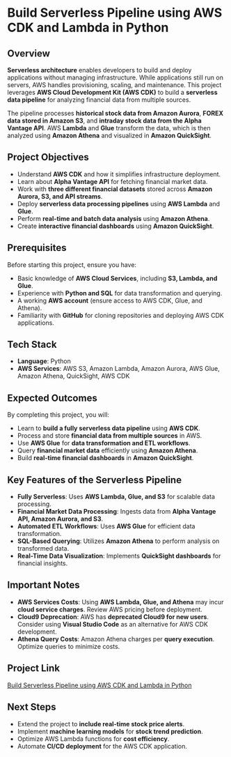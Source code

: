 # Build Serverless Pipeline using AWS CDK and Lambda in Python  

## Overview  

**Serverless architecture** enables developers to build and deploy applications without managing infrastructure. While applications still run on servers, AWS handles provisioning, scaling, and maintenance. This project leverages **AWS Cloud Development Kit (AWS CDK)** to build a **serverless data pipeline** for analyzing financial data from multiple sources.  

The pipeline processes **historical stock data from Amazon Aurora**, **FOREX data stored in Amazon S3**, and **intraday stock data from the Alpha Vantage API**. AWS **Lambda** and **Glue** transform the data, which is then analyzed using **Amazon Athena** and visualized in **Amazon QuickSight**.  

## Project Objectives  

- Understand **AWS CDK** and how it simplifies infrastructure deployment.  
- Learn about **Alpha Vantage API** for fetching financial market data.  
- Work with **three different financial datasets** stored across **Amazon Aurora, S3, and API streams**.  
- Deploy **serverless data processing pipelines** using **AWS Lambda** and **Glue**.  
- Perform **real-time and batch data analysis** using **Amazon Athena**.  
- Create **interactive financial dashboards** using **Amazon QuickSight**.  

## Prerequisites  

Before starting this project, ensure you have:  

- Basic knowledge of **AWS Cloud Services**, including **S3, Lambda, and Glue**.  
- Experience with **Python and SQL** for data transformation and querying.  
- A working **AWS account** (ensure access to AWS CDK, Glue, and Athena).  
- Familiarity with **GitHub** for cloning repositories and deploying AWS CDK applications.  

## Tech Stack  

- **Language**: Python  
- **AWS Services**: AWS S3, Amazon Lambda, Amazon Aurora, AWS Glue, Amazon Athena, QuickSight, AWS CDK  

## Expected Outcomes  

By completing this project, you will:  

- Learn to **build a fully serverless data pipeline** using **AWS CDK**.  
- Process and store **financial data from multiple sources** in AWS.  
- Use **AWS Glue** for **data transformation and ETL workflows**.  
- Query **financial market data** efficiently using **Amazon Athena**.  
- Build **real-time financial dashboards** in **Amazon QuickSight**.  

## Key Features of the Serverless Pipeline  

- **Fully Serverless**: Uses **AWS Lambda, Glue, and S3** for scalable data processing.  
- **Financial Market Data Processing**: Ingests data from **Alpha Vantage API, Amazon Aurora, and S3**.  
- **Automated ETL Workflows**: Uses **AWS Glue** for efficient data transformation.  
- **SQL-Based Querying**: Utilizes **Amazon Athena** to perform analysis on transformed data.  
- **Real-Time Data Visualization**: Implements **QuickSight dashboards** for financial insights.  

## Important Notes  

- **AWS Services Costs**: Using **AWS Lambda, Glue, and Athena** may incur **cloud service charges**. Review AWS pricing before deployment.  
- **Cloud9 Deprecation**: AWS has **deprecated Cloud9 for new users**. Consider using **Visual Studio Code** as an alternative for AWS CDK development.  
- **Athena Query Costs**: Amazon Athena charges per **query execution**. Optimize queries to minimize costs.  

## Project Link  

[Build Serverless Pipeline using AWS CDK and Lambda in Python](https://www.projectpro.io/project-use-case/aws-cdk-lambda-pipeline-example)  

## Next Steps  

- Extend the project to **include real-time stock price alerts**.  
- Implement **machine learning models** for **stock trend prediction**.  
- Optimize AWS Lambda functions for **cost efficiency**.  
- Automate **CI/CD deployment** for the AWS CDK application.  
